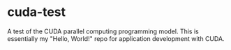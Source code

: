cuda-test
=========

A test of the CUDA parallel computing programming model. This is essentially my "Hello, World!"
repo for application development with CUDA.
